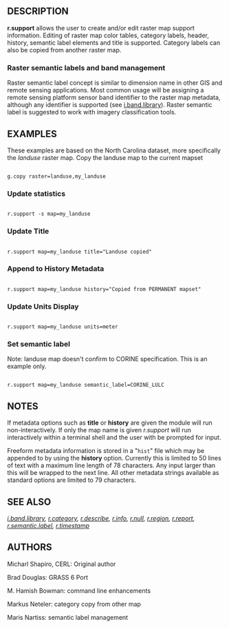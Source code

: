 
## DESCRIPTION

**r.support** allows the user to create and/or edit raster map support
information. Editing of raster map color tables, category labels, header,
history, semantic label elements and title is supported.
Category labels can also be copied from another raster map.

### Raster semantic labels and band management

Raster semantic label concept is similar to dimension name in other GIS and
remote sensing applications. Most common usage will be assigning a remote
sensing platform sensor band identifier to the raster map metadata, although
any identifier is supported (see [i.band.library](i.band.library.html)).
Raster semantic label is suggested to work with imagery classification tools.

## EXAMPLES

These examples are based on the North Carolina dataset, more specifically
the *landuse* raster map.
Copy the landuse map to the current mapset

```

g.copy raster=landuse,my_landuse

```

### Update statistics

```

r.support -s map=my_landuse

```

### Update Title

```

r.support map=my_landuse title="Landuse copied"

```

### Append to History Metadata

```

r.support map=my_landuse history="Copied from PERMANENT mapset"

```

### Update Units Display

```

r.support map=my_landuse units=meter

```

### Set semantic label

Note: landuse map doesn't confirm to CORINE specification. This is an example only.

```

r.support map=my_landuse semantic_label=CORINE_LULC

```

## NOTES

If metadata options such as **title** or **history** are given the
module will run non-interactively. If only the map name is given
*r.support* will run interactively within a terminal shell and the
user with be prompted for input.

Freeform metadata information is stored in a "`hist`" file which may be
appended to by using the **history** option. Currently this is limited to
50 lines of text with a maximum line length of 78 characters. Any input
larger than this will be wrapped to the next line.
All other metadata strings available as standard options are limited to
79 characters.

## SEE ALSO

*[i.band.library](i.band.library.html),
[r.category](r.category.html),
[r.describe](r.describe.html),
[r.info](r.info.html),
[r.null](r.null.html),
[r.region](r.region.html),
[r.report](r.report.html),
[r.semantic.label](r.semantic.label.html),
[r.timestamp](r.timestamp.html)*

## AUTHORS

Micharl Shapiro, CERL: Original author

Brad Douglas: GRASS 6 Port

M. Hamish Bowman: command line enhancements

Markus Neteler: category copy from other map

Maris Nartiss: semantic label management
